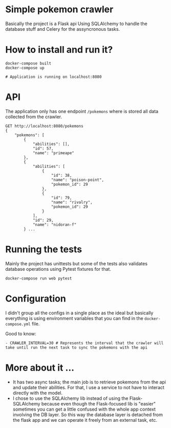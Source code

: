 # Simple pokemon crawler

Basically the project is a Flask api Using SQLAlchemy to handle the database stuff and Celery for the assyncronous tasks.

# How to install and run it?
```
docker-compose built
docker-compose up

# Application is running on localhost:8080
```

# API
The application only has one endpoint `/pokemons` where is stored all data collected from the crawler.
```
GET http://localhost:8080/pokemons
{
    "pokemons": [
        {
            "abilities": [],
            "id": 57,
            "name": "primeape"
        },
        {
            "abilities": [
                {
                    "id": 38,
                    "name": "poison-point",
                    "pokemon_id": 29
                },
                {
                    "id": 79,
                    "name": "rivalry",
                    "pokemon_id": 29
                }
            ],
            "id": 29,
            "name": "nidoran-f"
        } ...
```

# Running the tests
Mainly the project has unittests but some of the tests also validates database operations using Pytest fixtures for that.
```
docker-compose run web pytest
```

# Configuration
I didn't group all the configs in a single place as the ideal but basically everything is using environment variables that you can find in the `docker-compose.yml` file.

Good to know:
```
- CRAWLER_INTERVAL=30 # Represents the interval that the crawler will take until run the next task to sync the pokemons with the api
```

# More about it ...
- It has two async tasks; the main job is to retrieve pokemons from the api and update their abilities. For that, I use a service to not have to interact directly with
the model.
- I chose to use the SQLAlchemy lib instead of using the Flask-SQLAlchemy because even though the Flask-focused lib is "easier" sometimes you can get a little confused
  with the whole app context involving the DB layer. So this way the database layer is detached from the flask app and we can operate it freely from an external task,
etc.
